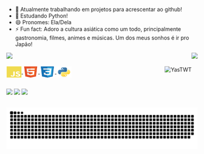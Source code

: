 
- 🔭 Atualmente trabalhando em projetos para acrescentar ao github! 
- 🌱 Estudando Python! 
- 😄 Pronomes: Ela/Dela
- ⚡ Fun fact: Adoro a cultura asiática como um todo, principalmente gastronomia, filmes, animes e músicas. Um dos meus sonhos é ir pro Japão! 

 <div>
   <a href="https://github.com/yasminbento">
   <img height="145" src="https://github-readme-stats.vercel.app/api?username=yasminbento&show_icons=true&theme=vue&include_all_commits=true&count_private=true"/>
  <img height="145" align="right" src="https://github-readme-stats.vercel.app/api/top-langs/?username=yasminbento&layout=compact&langs_count=7&theme=vue"/>
 </div>

<div style="display: inline_block"><br>
  <img align="center" alt="Yas-Js" height="30" width="40" src="https://raw.githubusercontent.com/devicons/devicon/master/icons/javascript/javascript-plain.svg">
  <img align="center" alt="Yas-HTML" height="30" width="40" src="https://raw.githubusercontent.com/devicons/devicon/master/icons/html5/html5-original.svg">
  <img align="center" alt="Yas-CSS" height="30" width="40" src="https://raw.githubusercontent.com/devicons/devicon/master/icons/css3/css3-original.svg">
  <img align="center" alt="Yas-Python" height="30" width="40" src="https://raw.githubusercontent.com/devicons/devicon/master/icons/python/python-original.svg">
  <img align="right" alt="YasTWT" src="https://media.discordapp.net/attachments/739891254661480600/878837930347597934/Avatar.png?width=150&height=150">
</div>
  
  ##
 
<div> 
  <a href="https://www.linkedin.com/in/yasmin-bento/" target="_blank"><img src="https://img.shields.io/badge/-LinkedIn-%230077B5?style=for-the-badge&logo=linkedin&logoColor=white" target="_blank"></a> 
  <a href="https://instagram.com/yasmingusgoz" target="_blank"><img src="https://img.shields.io/badge/-Instagram-%23E4405F?style=for-the-badge&logo=instagram&logoColor=white" target="_blank"></a>
  <a href = "mailto:yasminsbento@gmail.com"><img src="https://img.shields.io/badge/-Gmail-%23333?style=for-the-badge&logo=gmail&logoColor=white" target="_blank"></a>
 
 
![Snake animation](https://github.com/yasminbento/yasminbento/blob/output/github-contribution-grid-snake.svg)
 
</div>


